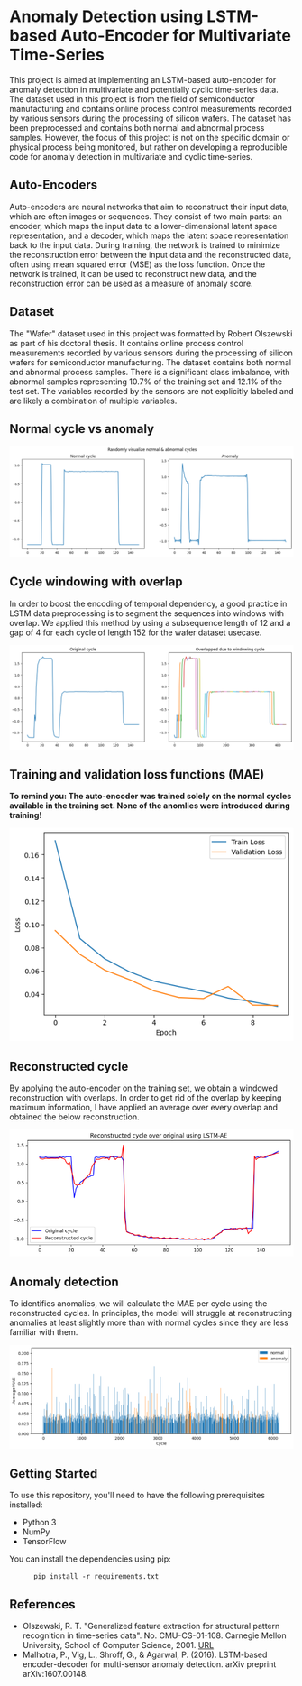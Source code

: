 # Anomaly Detection using LSTM-based Auto-Encoder for Multivariate Time-Series
This project is aimed at implementing an LSTM-based auto-encoder for anomaly detection in multivariate and potentially cyclic time-series data. The dataset used in this project is from the field of semiconductor manufacturing and contains online process control measurements recorded by various sensors during the processing of silicon wafers. The dataset has been preprocessed and contains both normal and abnormal process samples. However, the focus of this project is not on the specific domain or physical process being monitored, but rather on developing a reproducible code for anomaly detection in multivariate and cyclic time-series.

## Auto-Encoders
Auto-encoders are neural networks that aim to reconstruct their input data, which are often images or sequences. They consist of two main parts: an encoder, which maps the input data to a lower-dimensional latent space representation, and a decoder, which maps the latent space representation back to the input data. During training, the network is trained to minimize the reconstruction error between the input data and the reconstructed data, often using mean squared error (MSE) as the loss function. Once the network is trained, it can be used to reconstruct new data, and the reconstruction error can be used as a measure of anomaly score.

## Dataset
The "Wafer" dataset used in this project was formatted by Robert Olszewski as part of his doctoral thesis. It contains online process control measurements recorded by various sensors during the processing of silicon wafers for semiconductor manufacturing. The dataset contains both normal and abnormal process samples. There is a significant class imbalance, with abnormal samples representing 10.7% of the training set and 12.1% of the test set. The variables recorded by the sensors are not explicitly labeled and are likely a combination of multiple variables.

## Normal cycle vs anomaly
<p align="center">
<img src="images/normal_vs_anomaly.png">
</p> 

## Cycle windowing with overlap
In order to boost the encoding of temporal dependency, a good practice in LSTM data preprocessing is to segment the sequences into windows with overlap. We applied this method by using a subsequence length of 12 and a gap of 4 for each cycle of length 152 for the wafer dataset usecase.
<p align="center">
<img src="images/cycle_vs_windowed.png">
</p> 

## Training and validation loss functions (MAE)
**To remind you: The auto-encoder was trained solely on the normal cycles available in the training set. None of the anomlies were introduced during training!**
<p align="center">
<img src="images/loss_function.png">
</p> 

## Reconstructed cycle
By applying the auto-encoder on the training set, we obtain a windowed reconstruction with overlaps. In order to get rid of the overlap by keeping maximum information, I have applied an average over every overlap and obtained the below reconstruction.
<p align="center">
<img src="images/reconstruction.png">
</p> 

## Anomaly detection
To identifies anomalies, we will calculate the MAE per cycle using the reconstructed cycles. In principles, the model will struggle at reconstructing anomalies at least slightly more than with normal cycles since they are less familiar with them.
<p align="center">
<img src="images/reconstruction_error.png">
</p> 

## Getting Started
To use this repository, you'll need to have the following prerequisites installed:

- Python 3  
- NumPy  
- TensorFlow  

You can install the dependencies using pip:

          pip install -r requirements.txt
        
## References
- Olszewski, R. T. "Generalized feature extraction for structural pattern recognition in time-series data". No. CMU-CS-01-108. Carnegie Mellon University, School of Computer Science, 2001. [URL](https://dl.acm.org/citation.cfm?id=935627)  
- Malhotra, P., Vig, L., Shroff, G., & Agarwal, P. (2016). LSTM-based encoder-decoder for multi-sensor anomaly detection. arXiv preprint arXiv:1607.00148.
